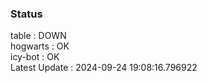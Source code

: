 ### Status


table : DOWN  
hogwarts : OK  
icy-bot : OK  
Latest Update : 2024-09-24 19:08:16.796922

